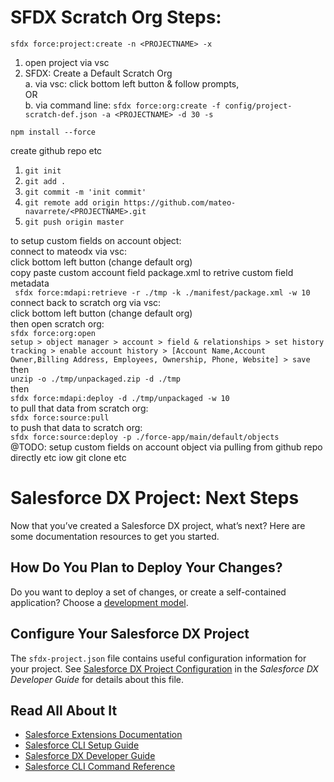 # SFDX Scratch Org Steps:

`sfdx force:project:create -n <PROJECTNAME> -x`   
1. open project via vsc
2. SFDX: Create a Default Scratch Org   
   a. via vsc: click bottom left button & follow prompts,   
   OR   
   b. via command line: `sfdx force:org:create -f config/project-scratch-def.json -a <PROJECTNAME> -d 30 -s`

`npm install --force`

create github repo etc
1. `git init`
2. `git add .`
3. `git commit -m 'init commit'`
4. `git remote add origin https://github.com/mateo-navarrete/<PROJECTNAME>.git`
5. `git push origin master`

to setup custom fields on account object:   
connect to mateodx via vsc:   
click bottom left button (change default org)   
copy paste custom account field package.xml to retrive custom field metadata   
` sfdx force:mdapi:retrieve -r ./tmp -k ./manifest/package.xml -w 10`   
connect back to scratch org via vsc:   
click bottom left button (change default org)   
then open scratch org:   
`sfdx force:org:open`   
`setup > object manager > account > field & relationships > set history tracking > enable account history > [Account Name,Account Owner,Billing Address, Employees, Ownership, Phone, Website] > save `   
then   
`unzip -o ./tmp/unpackaged.zip -d ./tmp`   
then   
`sfdx force:mdapi:deploy -d ./tmp/unpackaged -w 10`   
to pull that data from scratch org:   
`sfdx force:source:pull`   
to push that data to scratch org:   
`sfdx force:source:deploy -p ./force-app/main/default/objects`   
@TODO: setup custom fields on account object via pulling from github repo directly etc iow git clone etc   

# Salesforce DX Project: Next Steps

Now that you’ve created a Salesforce DX project, what’s next? Here are some documentation resources to get you started.

## How Do You Plan to Deploy Your Changes?

Do you want to deploy a set of changes, or create a self-contained application? Choose a [development model](https://developer.salesforce.com/tools/vscode/en/user-guide/development-models).

## Configure Your Salesforce DX Project

The `sfdx-project.json` file contains useful configuration information for your project. See [Salesforce DX Project Configuration](https://developer.salesforce.com/docs/atlas.en-us.sfdx_dev.meta/sfdx_dev/sfdx_dev_ws_config.htm) in the _Salesforce DX Developer Guide_ for details about this file.

## Read All About It

- [Salesforce Extensions Documentation](https://developer.salesforce.com/tools/vscode/)
- [Salesforce CLI Setup Guide](https://developer.salesforce.com/docs/atlas.en-us.sfdx_setup.meta/sfdx_setup/sfdx_setup_intro.htm)
- [Salesforce DX Developer Guide](https://developer.salesforce.com/docs/atlas.en-us.sfdx_dev.meta/sfdx_dev/sfdx_dev_intro.htm)
- [Salesforce CLI Command Reference](https://developer.salesforce.com/docs/atlas.en-us.sfdx_cli_reference.meta/sfdx_cli_reference/cli_reference.htm)
